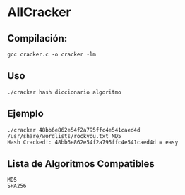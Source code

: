 # AllCracker #
## Compilación: ## 
`gcc cracker.c -o cracker -lm`
## Uso ##
`./cracker hash diccionario algoritmo`
## Ejemplo ##
```
./cracker 48bb6e862e54f2a795ffc4e541caed4d /usr/share/wordlists/rockyou.txt MD5
Hash Cracked!: 48bb6e862e54f2a795ffc4e541caed4d = easy
```
## Lista de Algoritmos Compatibles ##
```
MD5
SHA256
```
